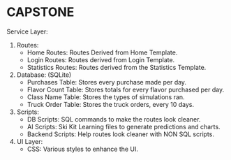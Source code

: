 # CAPSTONE
Service Layer:

1. Routes:
    - Home Routes: Routes Derived from Home Template.
    - Login Routes: Routes derived from Login Template.
    - Statistics Routes: Routes derived from the Statistics Template.
2. Database: (SQLite)
    - Purchases Table: Stores every purchase made per day.
    - Flavor Count Table: Stores totals for every flavor purchased per day.
    - Class Name Table: Stores the types of simulations ran.
    - Truck Order Table: Stores the truck orders, every 10 days.
3. Scripts:
    - DB Scripts: SQL commands to make the routes look cleaner.
    - AI Scripts: Ski Kit Learning files to generate predictions and charts.
    - Backend Scripts: Help routes look cleaner with NON SQL scripts.
4. UI Layer:
    - CSS: Various styles to enhance the UI.
